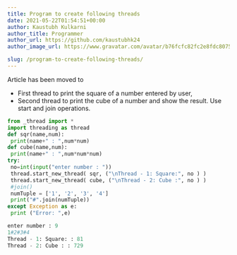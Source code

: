 ```yaml
---
title: Program to create following threads
date: 2021-05-22T01:54:51+00:00
author: Kaustubh Kulkarni
author_title: Programmer
author_url: https://github.com/kaustubhk24
author_image_url: https://www.gravatar.com/avatar/b76fcfc82fc2e8fdc8075636f1735f61?s=200

slug: /program-to-create-following-threads/
---
```

Article has been moved to

*  First thread to print the square of a number entered by user,
*  Second thread to print the cube of a number and show the result. Use start and join operations.

```python title="file.py"
from _thread import *
import threading as thread
def sqr(name,num):
 print(name+" : ",num*num)
def cube(name,num):
 print(name+" : ",num*num*num)
try:
 no=int(input("enter number : "))
 thread.start_new_thread( sqr, ("\nThread - 1: Square:", no ) )
 thread.start_new_thread( cube, ("\nThread - 2: Cube :", no ) )
 #join()
 numTuple = ['1', '2', '3', '4']
 print("#".join(numTuple))
except Exception as e:
 print ("Error: ",e)
```

```python title="Output"
enter number : 9
1#2#3#4
Thread - 1: Square: : 81
Thread - 2: Cube : : 729

```